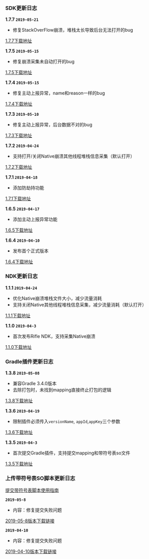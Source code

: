 ### SDK更新日志

**1.7.7 `2019-05-21`**

- 修复StackOverFlow崩溃，堆栈太长导致后台无法打开的bug

[1.7.7下载地址](https://cosmos.momocdn.com/cosmospackage/A5/2D/A52D5DD0-ED8D-B794-4CB8-C49076E46F9E20190521.zip)

**1.7.5 `2019-05-15`**

- 修复崩溃采集未自动打开的bug

[1.7.5下载地址](https://cosmos.momocdn.com/cosmospackage/6D/A8/6DA87BFB-C4BD-5DE6-32E3-32C17C2A3EDF20190517.zip)

**1.7.4 `2019-05-15`**

- 修复主动上报异常，name和reason一样的bug

[1.7.4下载地址](https://cosmos.momocdn.com/cosmospackage/C2/9E/C29E652C-91C0-39BB-0DAB-B0E91AE1404720190515.zip)

**1.7.3 `2019-05-10`**

- 修复主动上报异常，后台数据不对的bug

[1.7.3下载地址](https://cosmos.momocdn.com/cosmospackage/79/2B/792BC9C4-B97D-A5D6-95F0-5F85D289D81B20190510.zip)

**1.7.2 `2019-04-24`**

- 支持打开/关闭Native崩溃其他线程堆栈信息采集（默认打开）

[1.7.2下载地址](https://cosmos.momocdn.com/cosmospackage/AB/F8/ABF89451-5EF2-1D0B-69B3-E0F6086C4D4B20190424.aar)

**1.7.1 `2019-04-18`**

- 添加防劫持功能

[1.7.1下载地址](https://cosmos.momocdn.com/cosmospackage/B4/71/B471DB0B-FB58-3A59-D6AF-7117F44D5CC620190422.aar)

**1.6.5 `2019-04-17`**

- 添加主动上报异常功能

[1.6.5下载地址](https://cosmos.momocdn.com/cosmospackage/29/76/29765FD0-E8B5-4FEC-E214-E9DC2C78E51220190422.aar)

**1.6.4 `2019-04-10`**

- 发布首个正式版本

[1.6.4下载地址](https://cosmos.momocdn.com/cosmospackage/E5/64/E5645E91-C5A3-64F6-51B6-FC26556AFF0520190422.aar)

### NDK更新日志

**1.1.1 `2019-04-24`**

- 优化Native崩溃堆栈文件大小，减少流量消耗
- 支持关闭Native其他线程堆栈信息采集，减少流量消耗（默认打开）

[1.1.1下载地址](https://cosmos.momocdn.com/cosmospackage/A9/5C/A95C2181-8E81-48B8-AD6B-F824CC47D95920190424.aar)

**1.1.0 `2019-04-3`**

- 首次发布Rifle NDK，支持采集Native崩溃

[1.1.0下载地址](https://cosmos.momocdn.com/cosmospackage/B0/B1/B0B1A094-C1A2-D7C4-EE7D-F8E7C730105020190422.aar)

### Gradle插件更新日志

**1.3.8 `2019-05-08`**

- 兼容Gradle 3.4.0版本
- 去除打包时，未找到mapping直接终止打包的逻辑

[1.3.8下载地址](https://cosmos.momocdn.com/cosmospackage/59/20/5920956B-F6E1-BF9D-1E3F-A1EE9A11B05E20190508.zip)

**1.3.6 `2019-04-19`**

- 限制插件必须传入`versionName`, `appId`,`appKey`三个参数

[1.3.6下载地址](https://cosmos.momocdn.com/cosmospackage/AE/30/AE30186E-726D-9D4A-75AC-02053C21D14520190422.jar)

**1.3.5 `2019-04-3`**

- 首次提交Gradle插件，支持提交mapping和带符号表so文件

[1.3.5下载地址](https://cosmos.momocdn.com/cosmospackage/01/92/0192BFF5-AB29-FA44-8F65-1371D77D7B1120190422.jar)


### 上传带符号表SO脚本更新日志

[提交带符号表脚本使用指南](../jie-ru-zhi-nan.md#%E4%BD%BF%E7%94%A8%E4%B8%8A%E4%BC%A0%E7%AC%A6%E5%8F%B7so%E8%84%9A%E6%9C%AC)

**`2019-05-8`**
- 内容：修复提交失败问题

[2019-05-8版本下载链接](https://cosmos.momocdn.com/cosmospackage/CE/D5/CED529C9-A6A4-A069-EDE1-0DD24AA3989A20190508.zip)

**`2019-04-10`**
- 内容：修复提交失败问题

[2019-04-10版本下载链接](https://cosmos.momocdn.com/cosmosdocs/00/22/0022A709-EC52-E808-5BA7-169FE4ACA33520190410.zip)


